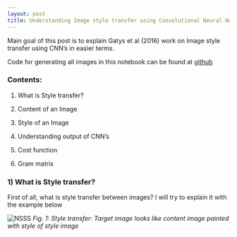 ```yaml
---
layout: post
title: Understanding Image style transfer using Convolutional Neural Networks
---
```


Main goal of this post is to explain Gatys et al (2016) work on Image style transfer using CNN’s in easier terms.

Code for generating all images in this notebook can be found at [github](https://github.com/raviteja-ganta/Neural-style-transfer-using-CNN)

### Contents:

1) What is Style transfer?

2) Content of an Image

3) Style of an Image

4) Understanding output of CNN’s

5) Cost function

6) Gram matrix

### 1) What is Style transfer?

First of all, what is style transfer between images? I will try to explain it with the example below

![NSSS](https://github.com/raviteja-ganta/raviteja-ganta.github.io/blob/master/images/jekyll-logo.png "Fig. 1: Style transfer: Target image looks like content image painted with style of style image")
*Fig. 1: Style transfer: Target image looks like content image painted with style of style image*

